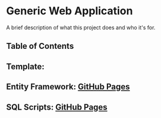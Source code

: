 # Generic Web Application

A brief description of what this project does and who it's for.

## Table of Contents

## Template:

## Entity Framework: [GitHub Pages]([https://pages.github.com/](https://github.com/DavidMcKay223/GenericWebApp/tree/main/GenericWebApp.Template/EntityFramework))

## SQL Scripts: [GitHub Pages]([https://pages.github.com/](https://github.com/DavidMcKay223/GenericWebApp/tree/main/GenericWebApp.Template/SQL))

